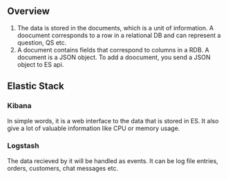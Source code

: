 ## Overview

1. The data is stored in the documents, which is a unit of information. A doocument corresponds to a row in a relational DB and can represent a question, QS etc.
2. A document contains fields that correspond to columns in a RDB. A document is a JSON object. To add a doocument, you send a JSON object to ES api.

## Elastic Stack

### Kibana

In simple words, it is a web interface to the data that is stored in ES. It also give a lot of valuable information like CPU or memory usage.

### Logstash

The data recieved by it will be handled as events. It can be log file entries, orders, customers, chat messages etc. 

